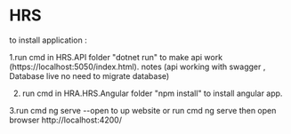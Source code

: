 # HRS

to install application :

1.run cmd  in HRS.API folder "dotnet run" to make api work (https://localhost:5050/index.html).
notes (api working with swagger , Database live no need to migrate database)

2. run cmd in HRA.HRS.Angular folder "npm install" to install angular app.

3.run cmd ng serve --open to up website or run cmd ng serve then open browser http://localhost:4200/

